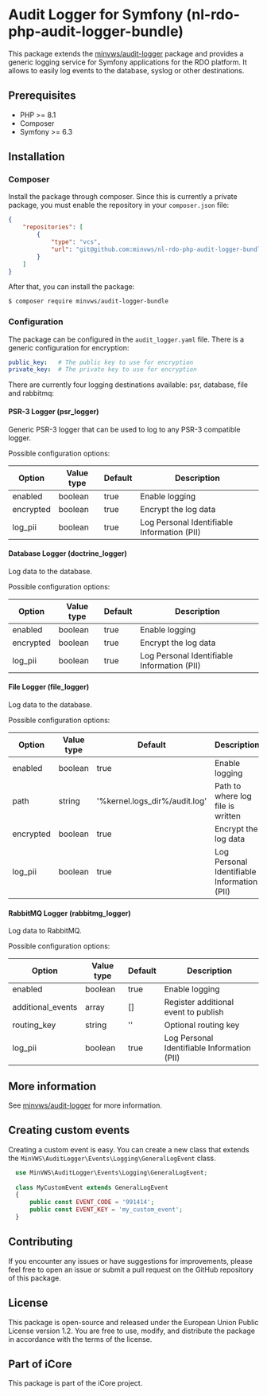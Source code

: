 # Audit Logger for Symfony (nl-rdo-php-audit-logger-bundle)

This package extends the [minvws/audit-logger](https://github.com/minvws/nl-rdo-php-audit-logger) package and provides a 
generic logging service for Symfony applications for the RDO platform. It allows to easily log events to the database, 
syslog or other destinations.

## Prerequisites

- PHP >= 8.1
- Composer
- Symfony >= 6.3

## Installation

### Composer

Install the package through composer. Since this is currently a private package, you must
enable the repository in your `composer.json` file:

```json
{
    "repositories": [
        {
            "type": "vcs",
            "url": "git@github.com:minvws/nl-rdo-php-audit-logger-bundle"
        }
    ]
}
```

After that, you can install the package:

```bash
$ composer require minvws/audit-logger-bundle
```

### Configuration

The package can be configured in the `audit_logger.yaml` file. There is a generic configuration for encryption:
    
```yaml
public_key:   # The public key to use for encryption
private_key:  # The private key to use for encryption
```

There are currently four logging destinations available: psr, database, file and rabbitmq:

#### PSR-3 Logger (psr_logger)

Generic PSR-3 logger that can be used to log to any PSR-3 compatible logger.

Possible configuration options:

| Option    | Value type | Default | Description                                 |
|-----------|------------|---------|---------------------------------------------|
| enabled   | boolean    | true    | Enable logging                              |
| encrypted | boolean    | true    | Encrypt the log data                        |
| log_pii   | boolean    | true    | Log Personal Identifiable Information (PII) |

#### Database Logger (doctrine_logger)

Log data to the database.

Possible configuration options:

| Option    | Value type | Default | Description                                 |
|-----------|------------|---------|---------------------------------------------|
| enabled   | boolean    | true    | Enable logging                              |
| encrypted | boolean    | true    | Encrypt the log data                        |
| log_pii   | boolean    | true    | Log Personal Identifiable Information (PII) |

#### File Logger (file_logger)

Log data to the database.

Possible configuration options:

| Option    | Value type | Default                       | Description                                 |
|-----------|------------|-------------------------------|---------------------------------------------|
| enabled   | boolean    | true                          | Enable logging                              |
| path      | string     | '%kernel.logs_dir%/audit.log' | Path to where log file is written           |
| encrypted | boolean    | true                          | Encrypt the log data                        |
| log_pii   | boolean    | true                          | Log Personal Identifiable Information (PII) |

#### RabbitMQ Logger (rabbitmg_logger)

Log data to RabbitMQ.

Possible configuration options:

| Option            | Value type | Default     | Description                                 |
|-------------------|------------|-------------|---------------------------------------------|
| enabled           | boolean    | true        | Enable logging                              |
| additional_events | array      | []          | Register additional event to publish        |
| routing_key       | string     | ''          | Optional routing key                        |
| log_pii           | boolean    | true        | Log Personal Identifiable Information (PII) |

## More information

See [minvws/audit-logger](https://github.com/minvws/nl-rdo-php-audit-logger) for more information.

## Creating custom events

Creating a custom event is easy. You can create a new class that extends the `MinVWS\AuditLogger\Events\Logging\GeneralLogEvent` class.

```php
  use MinVWS\AuditLogger\Events\Logging\GeneralLogEvent;
  
  class MyCustomEvent extends GeneralLogEvent
  {
      public const EVENT_CODE = '991414';
      public const EVENT_KEY = 'my_custom_event';
  }
```

## Contributing
If you encounter any issues or have suggestions for improvements, please feel free to open an issue or submit a pull request on the GitHub repository of this package.

## License
This package is open-source and released under the European Union Public License version 1.2. You are free to use, modify, and distribute the package in accordance with the terms of the license.

## Part of iCore
This package is part of the iCore project.
